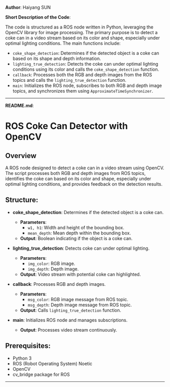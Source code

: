 **Author**: Haiyang SUN

**Short Description of the Code**:

The code is structured as a ROS node written in Python, leveraging the OpenCV library for image processing. The primary purpose is to detect a coke can in a video stream based on its color and shape, especially under optimal lighting conditions. The main functions include:

- `coke_shape_detection`: Determines if the detected object is a coke can based on its shape and depth information.
- `lighting_true_detection`: Detects the coke can under optimal lighting conditions using its color and calls the `coke_shape_detection` function.
- `callback`: Processes both the RGB and depth images from the ROS topics and calls the `lighting_true_detection` function.
- `main`: Initializes the ROS node, subscribes to both RGB and depth image topics, and synchronizes them using `ApproximateTimeSynchronizer`.

---

**README.md**:

# ROS Coke Can Detector with OpenCV

## Overview
A ROS node designed to detect a coke can in a video stream using OpenCV. The script processes both RGB and depth images from ROS topics, identifies the coke can based on its color and shape, especially under optimal lighting conditions, and provides feedback on the detection results.

## Structure:
- **coke_shape_detection**: Determines if the detected object is a coke can.
  - **Parameters**:
    - `w1, h1`: Width and height of the bounding box.
    - `mean_depth`: Mean depth within the bounding box.
  - **Output**: Boolean indicating if the object is a coke can.

- **lighting_true_detection**: Detects coke can under optimal lighting.
  - **Parameters**:
    - `img_color`: RGB image.
    - `img_depth`: Depth image.
  - **Output**: Video stream with potential coke can highlighted.

- **callback**: Processes RGB and depth images.
  - **Parameters**:
    - `msg_color`: RGB image message from ROS topic.
    - `msg_depth`: Depth image message from ROS topic.
  - **Output**: Calls `lighting_true_detection` function.

- **main**: Initializes ROS node and manages subscriptions.
  - **Output**: Processes video stream continuously.

## Prerequisites:
- Python 3
- ROS (Robot Operating System) Noetic
- OpenCV
- cv_bridge package for ROS

---
